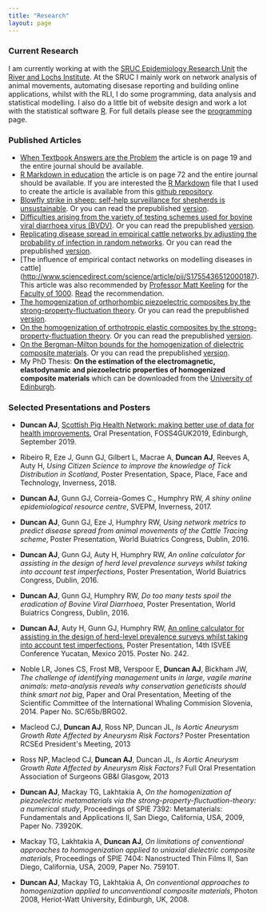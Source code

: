 ```yaml
---
title: "Research"
layout: page
---
```


### Current Research

I am currently working at with the [SRUC Epidemiology Research Unit](http://www.sruc.ac.uk/info/120249/epidemiology_research_unit) the [River and Lochs Institute](http://www.uhi.ac.uk/en/research-enterprise/res-themes/environmental/rivers-and-lochs-institute). At the SRUC I mainly work on network analysis of animal movements, automating disesase reporting and building online applications, whilst with the RLI, I do some programming, data analysis and statistical modelling. I also do a little bit of website design and work a lot with the statistical software [R](http://cran.r-project.org/). For full details please see the [programming](https://aj2duncan.com/programming/) page.

### Published Articles
- [When Textbook Answers are the Problem](http://www.scottishmathematicalcouncil.org/wp1/smc-publications/journals/) the article is on page 19 and the entire journal should be available. 
- [R Markdown in education](http://www.scottishmathematicalcouncil.org/wp1/smc-journal-47-2017/) the article is on page 72 and the entire journal should be available. If you are interested the [R Markdown](https://rmarkdown.rstudio.com/) file that I used to create the article is available from this [github repository](https://github.com/aj2duncan/Rmd_Ed_Paper).
- [Blowfly strike in sheep: self-help surveillance for shepherds is unsustainable](http://veterinaryrecord.bmj.com/content/180/11/280.1.full). Or you can read the prepublished [version](http://openaccess.sruc.ac.uk/handle/11262/11171).
- [Difficulties arising from the variety of testing schemes used for bovine viral diarrhoea virus (BVDV)](http://veterinaryrecord.bmj.com/cgi/content/full/vr.103329). Or you can read the prepublished [version](http://openaccess.sruc.ac.uk/handle/11262/10928).
- [Replicating disease spread in empirical cattle networks by adjusting the probability of infection in random networks](http://www.sciencedirect.com/science/article/pii/S0040580914000653). Or you can read the prepublished [version](http://openaccess.sruc.ac.uk/bitstream/11262/10508/2/10508.pdf).
- [The influence of empirical contact networks on modelling diseases in cattle] (http://www.sciencedirect.com/science/article/pii/S1755436512000187). This article was also recommended by [Professor Matt Keeling](http://www2.warwick.ac.uk/fac/sci/maths/people/staff/matt_keeling/) for the [Faculty of 1000](http://f1000.com/about/whatis). [Read](http://f1000.com/717950095) the recommendation.
- [The homogenization of orthorhombic piezoelectric composites by the strong-property-fluctuation theory](http://iopscience.iop.org/1751-8121/42/16/165402). Or you can read the prepublished [version](http://arxiv.org/abs/0811.2387).
- [On the homogenization of orthotropic elastic composites by the strong-property-fluctuation theory](http://imamat.oxfordjournals.org/content/74/4/507.short?rss=1). Or you can read the prepublished [version](http://arxiv.org/abs/0810.5671).
- [On the Bergman-Milton bounds for the homogenization of dielectric composite materials](http://www.sciencedirect.com/science/article/pii/S0030401806011631</a>). Or you can read the prepublished [version](http://arxiv.org/abs/physics/0512008).
- My PhD Thesis: __On the estimation of the electromagnetic, elastodynamic and piezoelectric properties of homogenized composite materials__ which can be downloaded from the [University of Edinburgh](https://www.era.lib.ed.ac.uk/handle/1842/3871).


### Selected Presentations and Posters
- __Duncan AJ__, [Scottish Pig Health Network: making better use of data for health improvements](https://uk.osgeo.org/foss4guk2019/), Oral Presentation, FOSS4GUK2019, Edinburgh, September 2019.
- Ribeiro R, Eze J, Gunn GJ, Gilbert L, Macrae A, __Duncan AJ__, Reeves A, Auty H, _Using Citizen Science to improve the knowledge of Tick Distribution in Scotland_, Poster Presentation, Space, Place, Face and Technology, Inverness, 2018.
- __Duncan AJ__, Gunn GJ, Correia-Gomes C., Humphry RW, _A shiny online epidemiological resource centre_, SVEPM, Inverness, 2017. 
- __Duncan AJ__, Gunn GJ, Eze J, Humphry RW, _Using network metrics to predict disease spread from animal movements of the Cattle Tracing scheme_, Poster Presentation, World Buiatrics Congress, Dublin, 2016. 
- __Duncan AJ__, Gunn GJ, Auty H, Humphry RW, _An online calculator for assisting in the design of herd level prevalence surveys whilst taking into account test imperfections_, Poster Presentation, World Buiatrics Congress, Dublin, 2016.
- __Duncan AJ__, Gunn GJ, Humphry RW, _Do too many tests spoil the eradication of Bovine Viral Diarrhoea_, Poster Presentation, World Buiatrics Congress, Dublin, 2016.


- __Duncan AJ__, Auty H, Gunn GJ, Humphry RW, [An online calculator for assisting in the design of herd-level prevalence surveys whilst taking into account test imperfections](http://www.abstractsonline.com/Plan/ViewAbstract.aspx?sKey=909940c4-51e0-45b7-9577-46c7f25b2d9b&cKey=1ced8d75-5478-4b7f-81ea-f9fab912d764&mKey=6753aa4b-4efd-470c-b925-c66f22f0712c), Poster Presentation, 14th ISVEE Conference Yucatan, Mexico 2015. Poster No. 242.
- Noble LR, Jones CS, Frost MB, Verspoor E, __Duncan AJ__, Bickham JW, _The challenge of identifying management units in large, vagile marine animals: meta-analysis reveals why conservation geneticists should think smart not big_, Paper and Oral Presentation, Meeting of the Scientific Committee of the International Whaling Commision Slovenia, 2014. Paper No. SC/65b/BRG02.
- Macleod CJ, __Duncan AJ__, Ross NP, Duncan JL, _Is Aortic Aneurysm Growth Rate Affected by Aneurysm Risk Factors?_ Poster Presentation RCSEd President's Meeting, 2013
- Ross NP, Macleod CJ, __Duncan AJ__, Duncan JL, _Is Aortic Aneurysm Growth Rate Affected by Aneurysm Risk Factors?_ Full Oral Presentation Association of Surgeons GB&I Glasgow, 2013
- __Duncan AJ__, Mackay TG, Lakhtakia A, _On the homogenization of piezoelectric metamaterials via the strong-property-fluctuation-theory: a numerical study_, Proceedings of SPIE 7392: Metamaterials: Fundamentals and Applications II, San Diego, California, USA, 2009, Paper No. 73920K.
- Mackay TG, Lakhtakia A, __Duncan AJ__, _On limitations of conventional approaches to homogenization applied to uniaxial dielectric composite materials_, Proceedings of SPIE 7404: Nanostructed Thin Films II, San Diego, California, USA, 2009, Paper No. 75910T.
- __Duncan AJ__, Mackay TG, Lakhtakia A, _On conventional approaches to homogenization applied to unconventional composite materials_, Photon 2008, Heriot-Watt University, Edinburgh, UK, 2008.
